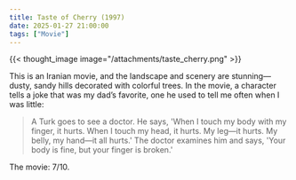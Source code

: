 ```yaml
---
title: Taste of Cherry (1997)
date: 2025-01-27 21:00:00
tags: ["Movie"]
---
```


{{< thought_image image="/attachments/taste_cherry.png" >}}

This is an Iranian movie, and the landscape and scenery are stunning—dusty, sandy hills decorated with colorful trees. In the movie, a character tells a joke that was my dad’s favorite, one he used to tell me often when I was little:

> A Turk goes to see a doctor. He says, 'When I touch my body with my finger, it hurts. When I touch my head, it hurts. My leg—it hurts. My belly, my hand—it all hurts.' The doctor examines him and says, 'Your body is fine, but your finger is broken.'

The movie: 7/10.

